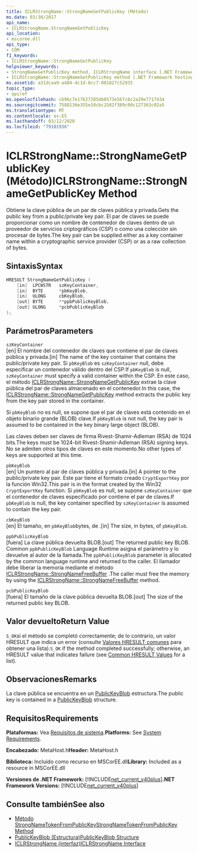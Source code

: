 ```yaml
---
title: ICLRStrongName::StrongNameGetPublicKey (Método)
ms.date: 03/30/2017
api_name:
- ICLRStrongName.StrongNameGetPublicKey
api_location:
- mscoree.dll
api_type:
- COM
f1_keywords:
- ICLRStrongName::StrongNameGetPublicKey
helpviewer_keywords:
- StrongNameGetPublicKey method, ICLRStrongName interface [.NET Framework hosting]
- ICLRStrongName::StrongNameGetPublicKey method [.NET Framework hosting]
ms.assetid: a31dcaa9-a404-4c1d-8cc7-081827c52935
topic_type:
- apiref
ms.openlocfilehash: cb96c7e17627205db0573e56fc8c2a29e7717434
ms.sourcegitcommit: 7588136e355e10cbc2582f389c90c127363c02a5
ms.translationtype: MT
ms.contentlocale: es-ES
ms.lasthandoff: 03/12/2020
ms.locfileid: "79181936"
---
```

# <a name="iclrstrongnamestrongnamegetpublickey-method"></a><span data-ttu-id="1193c-102">ICLRStrongName::StrongNameGetPublicKey (Método)</span><span class="sxs-lookup"><span data-stu-id="1193c-102">ICLRStrongName::StrongNameGetPublicKey Method</span></span>
<span data-ttu-id="1193c-103">Obtiene la clave pública de un par de claves pública y privada.</span><span class="sxs-lookup"><span data-stu-id="1193c-103">Gets the public key from a public/private key pair.</span></span> <span data-ttu-id="1193c-104">El par de claves se puede proporcionar como un nombre de contenedor de claves dentro de un proveedor de servicios criptográficos (CSP) o como una colección sin procesar de bytes.</span><span class="sxs-lookup"><span data-stu-id="1193c-104">The key pair can be supplied either as a key container name within a cryptographic service provider (CSP) or as a raw collection of bytes.</span></span>  
  
## <a name="syntax"></a><span data-ttu-id="1193c-105">Sintaxis</span><span class="sxs-lookup"><span data-stu-id="1193c-105">Syntax</span></span>  
  
```cpp  
HRESULT StrongNameGetPublicKey (
    [in]  LPCWSTR   szKeyContainer,  
    [in]  BYTE      *pbKeyBlob,  
    [in]  ULONG     cbKeyBlob,  
    [out] BYTE      **ppbPublicKeyBlob,  
    [out] ULONG     *pcbPublicKeyBlob  
);  
```  
  
## <a name="parameters"></a><span data-ttu-id="1193c-106">Parámetros</span><span class="sxs-lookup"><span data-stu-id="1193c-106">Parameters</span></span>  
 `szKeyContainer`  
 <span data-ttu-id="1193c-107">[en] El nombre del contenedor de claves que contiene el par de claves pública y privada.</span><span class="sxs-lookup"><span data-stu-id="1193c-107">[in] The name of the key container that contains the public/private key pair.</span></span> <span data-ttu-id="1193c-108">Si `pbKeyBlob` es `szKeyContainer` null, debe especificar un contenedor válido dentro del CSP.</span><span class="sxs-lookup"><span data-stu-id="1193c-108">If `pbKeyBlob` is null, `szKeyContainer` must specify a valid container within the CSP.</span></span> <span data-ttu-id="1193c-109">En este caso, el método [ICLRStrongName::StrongNameGetPublicKey](../../../../docs/framework/unmanaged-api/hosting/iclrstrongname-strongnamegetpublickey-method.md) extrae la clave pública del par de claves almacenado en el contenedor.</span><span class="sxs-lookup"><span data-stu-id="1193c-109">In this case, the [ICLRStrongName::StrongNameGetPublicKey](../../../../docs/framework/unmanaged-api/hosting/iclrstrongname-strongnamegetpublickey-method.md) method extracts the public key from the key pair stored in the container.</span></span>  
  
 <span data-ttu-id="1193c-110">Si `pbKeyBlob` no es null, se supone que el par de claves está contenido en el objeto binario grande (BLOB) clave.</span><span class="sxs-lookup"><span data-stu-id="1193c-110">If `pbKeyBlob` is not null, the key pair is assumed to be contained in the key binary large object (BLOB).</span></span>  
  
 <span data-ttu-id="1193c-111">Las claves deben ser claves de firma Rivest-Shamir-Adleman (RSA) de 1024 bits.</span><span class="sxs-lookup"><span data-stu-id="1193c-111">The keys must be 1024-bit Rivest-Shamir-Adleman (RSA) signing keys.</span></span> <span data-ttu-id="1193c-112">No se admiten otros tipos de claves en este momento.</span><span class="sxs-lookup"><span data-stu-id="1193c-112">No other types of keys are supported at this time.</span></span>  
  
 `pbKeyBlob`  
 <span data-ttu-id="1193c-113">[en] Un puntero al par de claves pública y privada.</span><span class="sxs-lookup"><span data-stu-id="1193c-113">[in] A pointer to the public/private key pair.</span></span> <span data-ttu-id="1193c-114">Este par tiene el formato creado `CryptExportKey` por la función Win32.</span><span class="sxs-lookup"><span data-stu-id="1193c-114">This pair is in the format created by the Win32 `CryptExportKey` function.</span></span> <span data-ttu-id="1193c-115">Si `pbKeyBlob` es null, se supone `szKeyContainer` que el contenedor de claves especificado por contiene el par de claves.</span><span class="sxs-lookup"><span data-stu-id="1193c-115">If `pbKeyBlob` is null, the key container specified by `szKeyContainer` is assumed to contain the key pair.</span></span>  
  
 `cbKeyBlob`  
 <span data-ttu-id="1193c-116">[en] El tamaño, en `pbKeyBlob`bytes, de .</span><span class="sxs-lookup"><span data-stu-id="1193c-116">[in] The size, in bytes, of `pbKeyBlob`.</span></span>  
  
 `ppbPublicKeyBlob`  
 <span data-ttu-id="1193c-117">[fuera] La clave pública devuelta BLOB.</span><span class="sxs-lookup"><span data-stu-id="1193c-117">[out] The returned public key BLOB.</span></span> <span data-ttu-id="1193c-118">Common `ppbPublicKeyBlob` Language Runtime asigna el parámetro y lo devuelve al autor de la llamada.</span><span class="sxs-lookup"><span data-stu-id="1193c-118">The `ppbPublicKeyBlob` parameter is allocated by the common language runtime and returned to the caller.</span></span> <span data-ttu-id="1193c-119">El llamador debe liberar la memoria mediante el método [ICLRStrongName::StrongNameFreeBuffer](../../../../docs/framework/unmanaged-api/hosting/iclrstrongname-strongnamefreebuffer-method.md) .</span><span class="sxs-lookup"><span data-stu-id="1193c-119">The caller must free the memory by using the [ICLRStrongName::StrongNameFreeBuffer](../../../../docs/framework/unmanaged-api/hosting/iclrstrongname-strongnamefreebuffer-method.md) method.</span></span>  
  
 `pcbPublicKeyBlob`  
 <span data-ttu-id="1193c-120">[fuera] El tamaño de la clave pública devuelta BLOB.</span><span class="sxs-lookup"><span data-stu-id="1193c-120">[out] The size of the returned public key BLOB.</span></span>  
  
## <a name="return-value"></a><span data-ttu-id="1193c-121">Valor devuelto</span><span class="sxs-lookup"><span data-stu-id="1193c-121">Return Value</span></span>  
 <span data-ttu-id="1193c-122">`S_OK`si el método se completó correctamente; de lo contrario, un valor HRESULT que indica un error (consulte [Valores HRESULT comunes](/windows/win32/seccrypto/common-hresult-values) para obtener una lista).</span><span class="sxs-lookup"><span data-stu-id="1193c-122">`S_OK` if the method completed successfully; otherwise, an HRESULT value that indicates failure (see [Common HRESULT Values](/windows/win32/seccrypto/common-hresult-values) for a list).</span></span>  
  
## <a name="remarks"></a><span data-ttu-id="1193c-123">Observaciones</span><span class="sxs-lookup"><span data-stu-id="1193c-123">Remarks</span></span>  
 <span data-ttu-id="1193c-124">La clave pública se encuentra en un [PublicKeyBlob](../../../../docs/framework/unmanaged-api/strong-naming/publickeyblob-structure.md) estructura.</span><span class="sxs-lookup"><span data-stu-id="1193c-124">The public key is contained in a [PublicKeyBlob](../../../../docs/framework/unmanaged-api/strong-naming/publickeyblob-structure.md) structure.</span></span>  
  
## <a name="requirements"></a><span data-ttu-id="1193c-125">Requisitos</span><span class="sxs-lookup"><span data-stu-id="1193c-125">Requirements</span></span>  
 <span data-ttu-id="1193c-126">**Plataformas:** Vea [Requisitos de sistema](../../../../docs/framework/get-started/system-requirements.md).</span><span class="sxs-lookup"><span data-stu-id="1193c-126">**Platforms:** See [System Requirements](../../../../docs/framework/get-started/system-requirements.md).</span></span>  
  
 <span data-ttu-id="1193c-127">**Encabezado:** MetaHost.h</span><span class="sxs-lookup"><span data-stu-id="1193c-127">**Header:** MetaHost.h</span></span>  
  
 <span data-ttu-id="1193c-128">**Biblioteca:** Incluido como recurso en MSCorEE.dll</span><span class="sxs-lookup"><span data-stu-id="1193c-128">**Library:** Included as a resource in MSCorEE.dll</span></span>  
  
 <span data-ttu-id="1193c-129">**Versiones de .NET Framework:** [!INCLUDE[net_current_v40plus](../../../../includes/net-current-v40plus-md.md)]</span><span class="sxs-lookup"><span data-stu-id="1193c-129">**.NET Framework Versions:** [!INCLUDE[net_current_v40plus](../../../../includes/net-current-v40plus-md.md)]</span></span>  
  
## <a name="see-also"></a><span data-ttu-id="1193c-130">Consulte también</span><span class="sxs-lookup"><span data-stu-id="1193c-130">See also</span></span>

- [<span data-ttu-id="1193c-131">Método StrongNameTokenFromPublicKey</span><span class="sxs-lookup"><span data-stu-id="1193c-131">StrongNameTokenFromPublicKey Method</span></span>](../../../../docs/framework/unmanaged-api/hosting/iclrstrongname-strongnametokenfrompublickey-method.md)
- [<span data-ttu-id="1193c-132">PublicKeyBlob (Estructura)</span><span class="sxs-lookup"><span data-stu-id="1193c-132">PublicKeyBlob Structure</span></span>](../../../../docs/framework/unmanaged-api/strong-naming/publickeyblob-structure.md)
- [<span data-ttu-id="1193c-133">ICLRStrongName (interfaz)</span><span class="sxs-lookup"><span data-stu-id="1193c-133">ICLRStrongName Interface</span></span>](../../../../docs/framework/unmanaged-api/hosting/iclrstrongname-interface.md)
